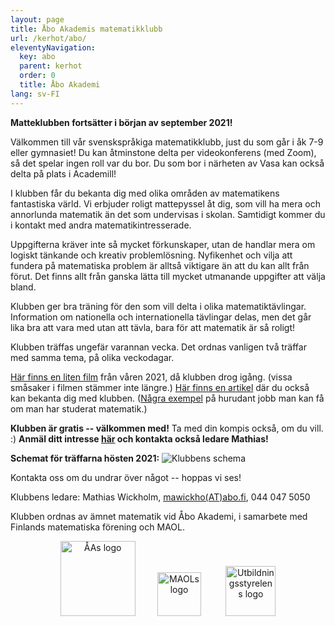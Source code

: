 ```yaml
---
layout: page
title: Åbo Akademis matematikklubb
url: /kerhot/abo/
eleventyNavigation:
  key: abo
  parent: kerhot
  order: 0
  title: Åbo Akademi
lang: sv-FI
---
```


**Matteklubben fortsätter i början av september 2021!**

Välkommen till vår svenskspråkiga matematik­klubb, just du som går i åk 7-9 eller gymnasiet! Du kan åtminstone delta per video­konferens (med Zoom), så det spelar ingen roll var du bor. Du som bor i närheten av Vasa kan också delta på plats i Academill!

I klubben får du bekanta dig med olika områden av matematikens fantastiska värld. Vi erbjuder roligt mattepyssel åt dig, som vill ha mera och annorlunda matematik än det som undervisas i skolan. Samtidigt kommer du i kontakt med andra matematikintresserade. 

Uppgifterna kräver inte så mycket förkunskaper, utan de handlar mera om logiskt tänkande och kreativ problem­lösning. Nyfikenhet och vilja att fundera på matematiska problem är alltså viktigare än att du kan allt från förut. Det finns allt från ganska lätta till mycket utmanande uppgifter att välja bland. 

Klubben ger bra träning för den som vill delta i olika matematiktävlingar. Information om nationella och internationella tävlingar delas, men det går lika bra att vara med utan att tävla, bara för att matematik är så roligt! 

Klubben träffas ungefär varannan vecka. Det ordnas vanligen två träffar med samma tema, på olika veckodagar.

[Här finns en liten film](https://panopto.abo.fi/Panopto/Pages/Viewer.aspx?id=4336b5ea-89b2-44c8-8e46-ad2700e11f33) från våren 2021, då klubben drog igång. (vissa småsaker i filmen stämmer inte längre.) [Här finns en artikel](https://dimensiolehti.fi/en-ny-matematikklubb-for-hela-svenskfinland/) där du också kan bekanta dig med klubben. ([Några exempel](https://abomatematiker.wordpress.com/) på hurudant jobb man kan få om man har studerat matematik.)

**Klubben är gratis -- välkommen med!** Ta med din kompis också, om du vill. :) **Anmäl ditt intresse [här](https://matematikklubb.blankett.fi/) och kontakta också ledare Mathias!**

**Schemat för träffarna hösten 2021:**
<a href="https://www.abo.fi/amnen/matematik/" style="text-decoration:none" target="_blank"><img src="https://matematiikkakilpailut.fi/kerhot/abo/Schema%20hösten%202021.png" alt="Klubbens schema"/>
  
Kontakta oss om du undrar över något -- hoppas vi ses! 

Klubbens ledare: Mathias Wickholm, [mawickho(AT)abo.fi](mailto:mawickho(AT)abo.fi), 044 047 5050<br>

Klubben ordnas av ämnet matematik vid Åbo Akademi, i samarbete med Finlands matematiska förening och MAOL.

<p align="center">
<a href="https://www.abo.fi/amnen/matematik/" style="text-decoration:none" target="_blank"><img src="https://matematiikkakilpailut.fi/kerhot/abo/%C3%85A%20logo.svg" alt="ÅAs logo" height="120"/></a>&nbsp;&nbsp;&nbsp;&nbsp;&nbsp;&nbsp;&nbsp;&nbsp;
<a href="https://maol.fi/sv/framsida/" style="text-decoration:none" target="_blank"><img src="https://matematiikkakilpailut.fi/kerhot/abo/MAOL%20logo.svg" alt="MAOLs logo" height="70"/></a> &nbsp;&nbsp;&nbsp;&nbsp;&nbsp;&nbsp;&nbsp;&nbsp;
<a href="https://www.oph.fi/sv" style="text-decoration:none" target="_blank"><img src="https://matematiikkakilpailut.fi/kerhot/abo/UBS%20finansierar.png" alt="Utbildningsstyrelens logo" height="80"/></a>
</p>
